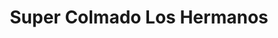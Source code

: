 ---
title: "Super Colmado Los Hermanos"
url: /santo-domingo-este/super-colmado-los-hermanos/
shop: Lebensmittel
---